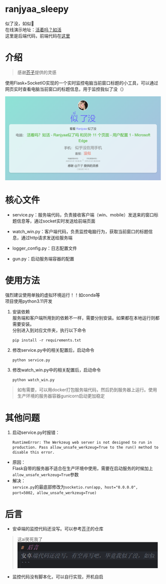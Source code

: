 # ranjyaa_sleepy

似了没，如似🎉  
在线演示地址：[活着吗？如活](http://ranjyaa-alive.ranjyaa.top/)  
这里是后端代码，前端代码在[这里](https://github.com/ranjingya/ranjyaa_sleepy_frontend)

# 介绍

> 感谢[芥子](https://github.com/1812z/sleepy)提供的灵感


使用Flask+SocketIO实现的一个实时监控电脑当前窗口标题的小工具，可以通过网页实时查看电脑当前窗口的标题信息，用于监控我似了没（）

![img.png](img.png)

# 核心文件

- service.py：服务端代码，负责接收客户端（win、mobile）发送来的窗口标题信息等，通过socket实时发送给前端页面

- watch_win.py：客户端代码，负责监控电脑行为，获取当前窗口的标题信息，通过http请求发送给服务端

- logger_config.py：日志配置文件

- gun.py：启动服务端容器的配置

# 使用方法

强烈建议使用单独的虚拟环境运行！！如conda等  
项目使用python3.11开发

1. 安装依赖  
   服务端和客户端所用到的依赖不一样，需要分别安装。如果都在本地运行则都需要安装。  
   分别进入到对应文件夹，执行以下命令

    ```shell
    pip install -r requirements.txt
    ```

2. 修改service.py中的相关配置后，启动命令

    ```shell
    python service.py
    ```

1. 修改watch_win.py中的相关配置后，启动命令

    ```shell
    python watch_win.py
    ```

> 如有需要，可以用docker打包服务端代码，然后扔到服务器上运行。使用生产环境的服务器容器gunicorn启动更加稳定

# 其他问题

1. 启动service.py时报错：
   ```
   RuntimeError: The Werkzeug web server is not designed to run in production. Pass allow_unsafe_werkzeug=True to the run() method to disable this error.
   ```  

- 原因：  
  Flask自带的服务器不适合在生产环境中使用，需要在启动服务的时候加上`allow_unsafe_werkzeug=True`参数
- 解决：  
  `service.py`的最底部修改为`socketio.run(app, host="0.0.0.0", port=5002, allow_unsafe_werkzeug=True)`

# 后言

- 安卓端的监控代码还没写。可以参考[芥子](https://github.com/1812z/sleepy)的仓库
> 这ai笑死我了  
![img_1.png](img_1.png)  
  
- 监控代码没有脚本化，可以自行实现，开机自启